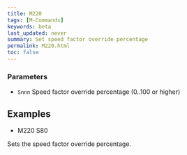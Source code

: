 ```yaml
---
title: M220
tags: [M-Commands] 
keywords: beta 
last_updated: never 
summary: Set speed factor override percentage 
permalink: M220.html
toc: false 
---
```



### Parameters

* `Snnn` Speed factor override percentage (0..100 or higher)

## Examples

* M220 S80

Sets the speed factor override percentage.

